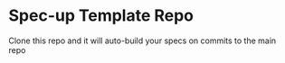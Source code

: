 # Spec-up Template Repo

Clone this repo and it will auto-build your specs on commits to the main repo